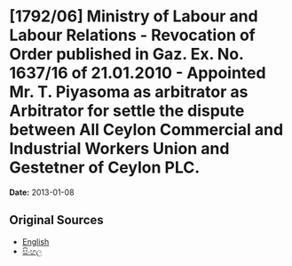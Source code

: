 # [1792/06] Ministry of Labour and Labour Relations - Revocation of Order published in Gaz. Ex. No. 1637/16 of 21.01.2010 - Appointed Mr. T. Piyasoma as arbitrator as Arbitrator for settle the dispute between All Ceylon Commercial and Industrial Workers Union and Gestetner of Ceylon PLC.

**Date:** 2013-01-08

## Original Sources

- [English](https://documents.gov.lk/view/extra-gazettes/2013/1/1792-06_E.pdf)
- [සිංහල](https://documents.gov.lk/view/extra-gazettes/2013/1/1792-06_S.pdf)
